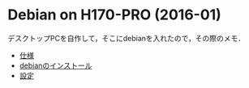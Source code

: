 
# Debian on H170-PRO (2016-01)

デスクトップPCを自作して，そこにdebianを入れたので，その際のメモ．

- [仕様](spec)
- [debianのインストール](install)
- [設定](setting)
